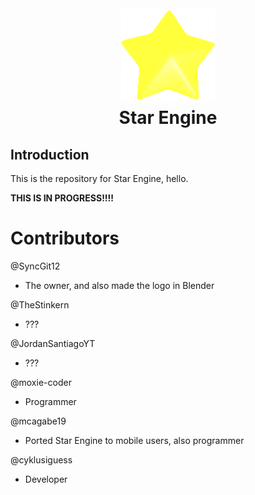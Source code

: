 <h1 align="center">
  <br>
  <a href="https://github.com/SyncGit12/Star-Engine"><img src="/art/iconOG.png" alt="StarEngine" width="150"></a>
  <br>
  <b>Star Engine</b>
  <br>
</h1>

<!-- ^ code above taken from JS Engine's README file ^ -->

## Introduction

This is the repository for Star Engine, hello.

**THIS IS IN PROGRESS!!!!**

# Contributors

@SyncGit12 
- The owner, and also made the logo in Blender

@TheStinkern
- ???

@JordanSantiagoYT
- ???

@moxie-coder
- Programmer

@mcagabe19
- Ported Star Engine to mobile users, also programmer

@cyklusiguess
- Developer
